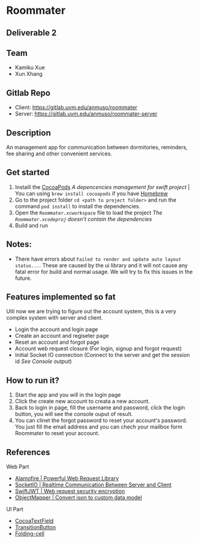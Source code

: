 # Roommater

## Deliverable 2

## Team

- Kamiku Xue
- Xun Xhang

## Gitlab Repo

- Client: https://gitlab.uvm.edu/anmuso/roommater
- Server: https://gitlab.uvm.edu/anmuso/roommater-server

## Description

An management app for communication between dormitories, reminders, fee sharing and other convenient services. 

## Get started
1. Instaill the [CocoaPods](https://cocoapods.org) *A depencencies management for swift project*  | You can using `brew install cocoapods` if you have [Homebrew](https://docs.brew.sh/Installation)
2. Go to the project folder `cd <path to project folder>` and run the command `pod install`  to install the dependencies.
3. Open the `Roommater.xcworkspace` file to load the project  *The `Roommater.xcodeproj` doesn't contain the dependencies*
4. Build and run

## Notes:

- There have errors about `Failed to render and update auto layout status...`. These are caused by the ui library and it will not cause any fatal error for build and normal usage. We will try to fix this issues in the future.

## Features implemented so fat

Util now we are trying to figure out the account system, this is a very complex system with server and client.

- Login the account  and login page
- Create an account and regiseter page
- Reset an account and forgot page
- Account web request closure (For login, signup and forgot request)
- Initial Socket IO connection (Connect to the server and get the session id *See Console output*)

## How to run it?

1. Start the app and you will in the login page
2. Click the create new account to  creata a new account.
3. Back to login in page, fill the username and password, click the login button, you will see the console ouput of result.
4. You can clinet the forgot password to reset your account's password. You just fill the email address and you can chech your mailbox form Roommater to reset your account.

## References

Web Part

- [Alamofire | Powerful Web Request Library](https://github.com/Alamofire/Alamofire)
- [SocketIO | Realtime Communication Between Server and Client](https://github.com/socketio/socket.io-client-swift)
- [SwiftJWT | Web request security encryption](https://github.com/Kitura/Swift-JWT)
- [ObjectMapper | Convert json to custom data model](https://github.com/tristanhimmelman/ObjectMapper)

UI Part

- [CocoaTextField](https://github.com/edgar-zigis/CocoaTextField)
- [TransitionButton](https://github.com/AladinWay/TransitionButton)
- [Folding-cell](https://github.com/Ramotion/folding-cell)
